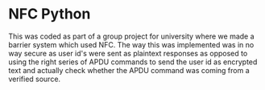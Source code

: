 # NFC Python

This was coded as part of a group project for university where we made a barrier system which used NFC. The way this was implemented was in no way secure as user id's were sent as plaintext responses as opposed to using the right series of APDU commands to send the user id as encrypted text and actually check whether the APDU command was coming from a verified source.
